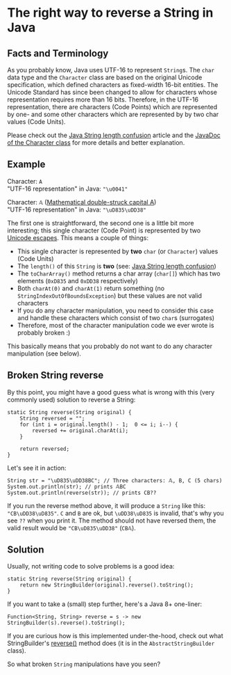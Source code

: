# The right way to reverse a String in Java

## Facts and Terminology

As you probably know, Java uses UTF-16 to represent `String`s. The `char` data type and the `Character` class are based on the original Unicode specification, which defined characters as fixed-width 16-bit entities. The Unicode Standard has since been changed to allow for characters whose representation requires more than 16 bits.
Therefore, in the UTF-16 representation, there are characters (Code Points) which are represented by one- and some other characters which are represented by by two char values (Code Units).

Please check out the [Java String length confusion](https://dzone.com/articles/java-string-length-confusion) article and the [JavaDoc of the Character class](https://docs.oracle.com/en/java/javase/11/docs/api/java.base/java/lang/Character.html) for more details and better explanation.

## Example

Character: `A`  
"UTF-16 representation" in Java: `"\u0041"`

Character: `𝔸` ([Mathematical double-struck capital A](https://codepoints.net/U+1D538))  
"UTF-16 representation" in Java: `"\uD835\uDD38"`

The first one is straightforward, the second one is a little bit more interesting; this single character (Code Point) is represented by two [Unicode escapes](https://docs.oracle.com/javase/specs/jls/se11/html/jls-3.html#jls-3.3). This means a couple of things:

- This single character is represented by **two** `char` (or `Character`) values (Code Units)
- The `length()` of this `String` is **two** (see: [Java String length confusion](https://dzone.com/articles/java-string-length-confusion))
- The `toCharArray()` method returns a char array (`char[]`) which has two elements (`0xD835` and `0xDD38` respectively)
- Both `charAt(0)` and `charAt(1)` return something (no `StringIndexOutOfBoundsException`) but these values are not valid characters
- If you do any character manipulation, you need to consider this case and handle these characters which consist of two `char`s (surrogates)
- Therefore, most of the character manipulation code we ever wrote is probably broken :)

This basically means that you probably do not want to do any character manipulation (see below).

## Broken String reverse

By this point, you might have a good guess what is wrong with this (very commonly used) solution to reverse a String:

```
static String reverse(String original) {
    String reversed = "";
    for (int i = original.length() - 1;  0 <= i; i--) {
        reversed += original.charAt(i);
    }

    return reversed;
}
```

Let's see it in action:

```
String str = "\uD835\uDD38BC"; // Three characters: 𝔸, B, C (5 chars)
System.out.println(str); // prints 𝔸BC
System.out.println(reverse(str)); // prints CB??
```

If you run the reverse method above, it will produce a `String` like this: `"CB\uDD38\uD835"`. `C` and `B` are ok, but `\uDD38\uD835` is invalid, that's why you see `??` when you print it. The method should not have reversed them, the valid result would be `"CB\uD835\uDD38"` (`CB𝔸`).

## Solution

Usually, not writing code to solve problems is a good idea:

```
static String reverse(String original) {
    return new StringBuilder(original).reverse().toString();
}
```

If you want to take a (small) step further, here's a Java 8+ one-liner:

```
Function<String, String> reverse = s -> new StringBuilder(s).reverse().toString();
```

If you are curious how is this implemented under-the-hood, check out what StringBuilder's [reverse()](https://docs.oracle.com/en/java/javase/11/docs/api/java.base/java/lang/StringBuilder.html#reverse()) method does (it is in the `AbstractStringBuilder` class).

So what broken `String` manipulations have you seen?
